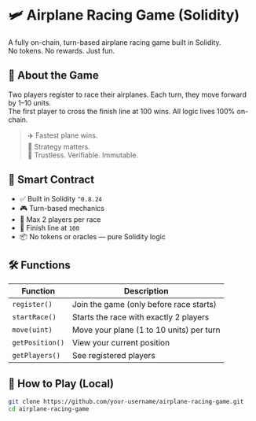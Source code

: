 # 🛩️ Airplane Racing Game (Solidity)       
       
A fully on-chain, turn-based airplane racing game built in Solidity.         
No tokens. No rewards. Just fun.       
       
## 🚀 About the Game        
    
Two players register to race their airplanes. Each turn, they move forward by 1–10 units.     
The first player to cross the finish line at 100 wins. All logic lives 100% on-chain.  
    
> ✈️ Fastest plane wins.      
> 🧠 Strategy matters.      
> 🔐 Trustless. Verifiable. Immutable.   
 
## 🧱 Smart Contract 

- ✅ Built in Solidity `^0.8.24`   
- 🎮 Turn-based mechanics  
- 👥 Max 2 players per race    
- 🎯 Finish line at `100` 
- 📦 No tokens or oracles — pure Solidity logic 
 
## 🛠️ Functions

| Function          | Description                                      |
|-------------------|--------------------------------------------------|
| `register()`      | Join the game (only before race starts)         |
| `startRace()`     | Starts the race with exactly 2 players          |
| `move(uint)`      | Move your plane (1 to 10 units) per turn        |
| `getPosition()`   | View your current position                      |
| `getPlayers()`    | See registered players                          |

## 🧪 How to Play (Local)

```bash
git clone https://github.com/your-username/airplane-racing-game.git
cd airplane-racing-game
